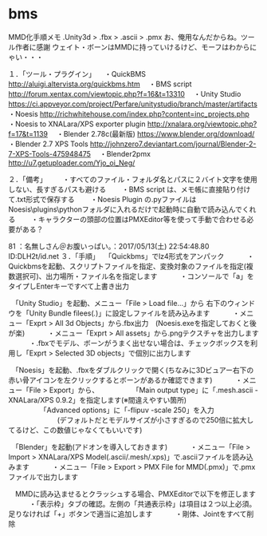 # bms
MMD化手順メモ .Unity3d > .fbx > .ascii > .pmx 
お、俺用なんだからね。ツール作者に感謝 
ウェイト・ボーンはMMDに持っていけるけど、モーフはわからにゃい・・・ 

１．「ツール・プラグイン」 
　・QuickBMS http://aluigi.altervista.org/quickbms.htm 
　・BMS script http://forum.xentax.com/viewtopic.php?f=16&t=13310 
　・Unity Studio https://ci.appveyor.com/project/Perfare/unitystudio/branch/master/artifacts 
　・Noesis http://richwhitehouse.com/index.php?content=inc_projects.php 
　・Noesis to XNALara/XPS exporter plugin http://xnalara.org/viewtopic.php?f=17&t=1139 
　・Blender 2.78c(最新版) https://www.blender.org/download/ 
　・Blender 2.7 XPS Tools http://johnzero7.deviantart.com/journal/Blender-2-7-XPS-Tools-475948475 
　・Blender2pmx http://u7.getuploader.com/Yjo_oi_Neg/ 


２．「備考」 
　　・すべてのファイル・フォルダ名とパスに２バイト文字を使用しない、長すぎるパスも避ける 
　　・BMS script は、メモ帳に直接貼り付けて.txt形式で保存する 
　　・Noesis Plugin の.pyファイルは Noesis\plugins\pythonフォルダに入れるだけで起動時に自動で読み込んでくれる 
　　・キャラクターの頭部の位置はPMXEditor等を使って手動で合わせる必要がある？ 

81 ：名無しさん＠お腹いっぱい。：2017/05/13(土) 22:54:48.80 ID:DLH2t/id.net
３．「手順」 
　「Quickbms」でlz4形式をアンパック 
　　　・Quickbmsを起動、スクリプトファイルを指定、変換対象のファイルを指定(複数選択可)、出力場所・ファイル名を指定します 
　　　・コンソールで「a」をタイプしEnterキーですべて上書き出力 

　「Unity Studio」を起動、メニュー「File > Load file...」から 右下のウィンドウを「Unity Bundle filees(*.*)」に設定しファイルを読み込みます 
　　　・メニュー「Exprt > All 3d Objects」から.fbx出力　(Noesis.exeを指定しておくと後が楽) 
　　　・メニュー「Exprt > All assets」から.pngテクスチャを出力します 
　　　・.fbxでモデル、ボーンがうまく出せない場合は、チェックボックスを利用し「Exprt > Selected 3D objects」で個別に出力します 

　「Noesis」を起動、.fbxをダブルクリックで開く(ちなみに3Dビュアー右下の赤い骨アイコンを左クリックするとボーンがあるか確認できます) 
　　　・メニュー「File > Export」から、 
　　　　　「Main output type」に「.mesh.ascii - XNALara/XPS 0.9.2」を指定します(※間違えやすい箇所) 
　　　　　「Advanced options」に「-flipuv -scale 250」を入力 
　　　　　　　(デフォルトだとモデルサイズが小さすぎるので250倍に拡大してるけど、この数値じゃなくてもいいです) 

　「Blender」を起動(アドオンを導入しておきます) 
　　　・メニュー「File > Import > XNALara/XPS Model(.ascii/.mesh/.xps)」で.asciiファイルを読み込みます 
　　　・メニュー「File > Export > PMX File for MMD(.pmx)」で.pmxファイルで出力します 

　MMDに読み込ませるとクラッシュする場合、PMXEditorで以下を修正します 
　　　・「表示枠」タブの確認。左側の「共通表示枠」は項目は２つ以上必須。足りなければ「+」ボタンで適当に追加します 
　　　・剛体、Jointをすべて削除 
